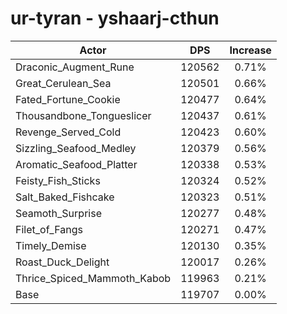# ur-tyran - yshaarj-cthun
| Actor | DPS | Increase |
|---|:---:|:---:|
|Draconic_Augment_Rune|120562|0.71%|
|Great_Cerulean_Sea|120501|0.66%|
|Fated_Fortune_Cookie|120477|0.64%|
|Thousandbone_Tongueslicer|120437|0.61%|
|Revenge_Served_Cold|120423|0.60%|
|Sizzling_Seafood_Medley|120379|0.56%|
|Aromatic_Seafood_Platter|120338|0.53%|
|Feisty_Fish_Sticks|120324|0.52%|
|Salt_Baked_Fishcake|120323|0.51%|
|Seamoth_Surprise|120277|0.48%|
|Filet_of_Fangs|120271|0.47%|
|Timely_Demise|120130|0.35%|
|Roast_Duck_Delight|120017|0.26%|
|Thrice_Spiced_Mammoth_Kabob|119963|0.21%|
|Base|119707|0.00%|
